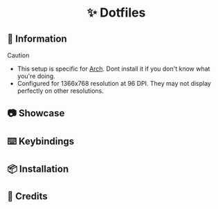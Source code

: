 <h1 align="center">✨ Dotfiles</h1>

## 🌿 Information

> [!CAUTION]
> - This setup is specific for [Arch](https://archlinux.org/). Dont install it if you don't know what you're doing.
> - Configured for 1366x768 resolution at 96 DPI. They may not display perfectly on other resolutions.

## 📷 Showcase

## ⌨️ Keybindings

## 📦 Installation

## 🔗 Credits
